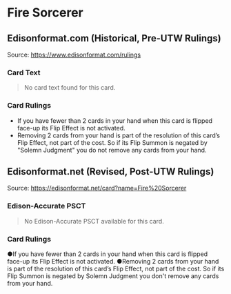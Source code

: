 # Fire Sorcerer

## Edisonformat.com (Historical, Pre-UTW Rulings)

Source: https://www.edisonformat.com/rulings

### Card Text

> No card text found for this card.

### Card Rulings

*   If you have fewer than 2 cards in your hand when this card is flipped face-up its Flip Effect is not activated.
*   Removing 2 cards from your hand is part of the resolution of this card’s Flip Effect, not part of the cost. So if its Flip Summon is negated by "Solemn Judgment" you do not remove any cards from your hand.

## Edisonformat.net (Revised, Post-UTW Rulings)

Source: https://edisonformat.net/card?name=Fire%20Sorcerer

### Edison-Accurate PSCT

> No Edison-Accurate PSCT available for this card.

### Card Rulings

●If you have fewer than 2 cards in your hand when this card is flipped face-up its Flip Effect is not activated.
●Removing 2 cards from your hand is part of the resolution of this card’s Flip Effect, not part of the cost. So if its Flip Summon is negated by Solemn Judgment you don't remove any cards from your hand.
            